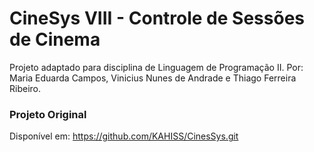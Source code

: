 # CineSys VIII - Controle de Sessões de Cinema
Projeto adaptado para disciplina de Linguagem de Programação II. Por: Maria Eduarda Campos, Vinicius Nunes de Andrade e Thiago Ferreira Ribeiro.

### Projeto Original
Disponível em: https://github.com/KAHISS/CinesSys.git